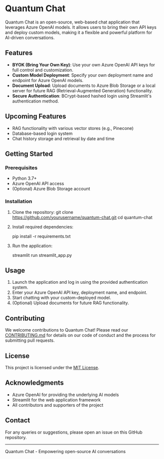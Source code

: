 # Quantum Chat

Quantum Chat is an open-source, web-based chat application that leverages Azure OpenAI models. It allows users to bring their own API keys and deploy custom models, making it a flexible and powerful platform for AI-driven conversations.

## Features

- **BYOK (Bring Your Own Key)**: Use your own Azure OpenAI API keys for full control and customization.
- **Custom Model Deployment**: Specify your own deployment name and endpoint for Azure OpenAI models.
- **Document Upload**: Upload documents to Azure Blob Storage or a local server for future RAG (Retrieval-Augmented Generation) functionality.
- **Secure Authentication**: BCrypt-based hashed login using Streamlit's authentication method.

## Upcoming Features

- RAG functionality with various vector stores (e.g., Pinecone)
- Database-based login system
- Chat history storage and retrieval by date and time

## Getting Started

### Prerequisites

- Python 3.7+
- Azure OpenAI API access
- (Optional) Azure Blob Storage account

### Installation

1. Clone the repository:
    git clone https://github.com/yourusername/quantum-chat.git
    cd quantum-chat

2. Install required dependencies:
   
    pip install -r requirements.txt

4. Run the application:

    streamlit run streamlit_app.py

## Usage

1. Launch the application and log in using the provided authentication system.
2. Enter your Azure OpenAI API key, deployment name, and endpoint.
3. Start chatting with your custom-deployed model.
4. (Optional) Upload documents for future RAG functionality.

## Contributing

We welcome contributions to Quantum Chat! Please read our [CONTRIBUTING.md](CONTRIBUTING.md) for details on our code of conduct and the process for submitting pull requests.

## License

This project is licensed under the [MIT License](LICENSE).

## Acknowledgments

- Azure OpenAI for providing the underlying AI models
- Streamlit for the web application framework
- All contributors and supporters of the project

## Contact

For any queries or suggestions, please open an issue on this GitHub repository.

---

Quantum Chat - Empowering open-source AI conversations
